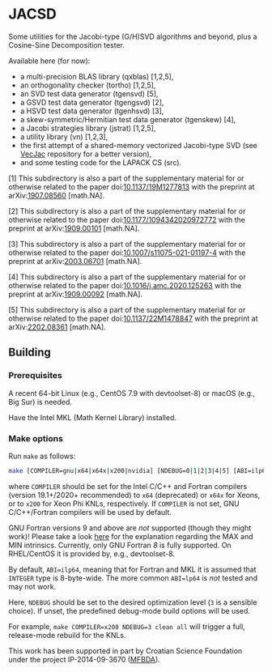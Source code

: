 # JACSD
Some utilities for the Jacobi-type (G/H)SVD algorithms and beyond, plus a Cosine-Sine Decomposition tester.

Available here (for now):
* a multi-precision BLAS library (qxblas) \[1,2,5\],
* an orthogonality checker (tortho) \[1,2,5\],
* an SVD test data generator (tgensvd) \[5\],
* a GSVD test data generator (tgengsvd) \[2\],
* a HSVD test data generator (tgenhsvd) \[3\],
* a skew-symmetric/Hermitian test data generator (tgenskew) \[4\],
* a Jacobi strategies library (jstrat) \[1,2,5\],
* a utility library (vn) \[1,2,3\],
* the first attempt of a shared-memory vectorized Jacobi-type SVD (see [VecJac](https://github.com/venovako/VecJac) repository for a better version),
* and some testing code for the LAPACK CS (src).

\[1\] This subdirectory is also a part of the supplementary material for or otherwise related to the paper doi:[10.1137/19M1277813](https://doi.org/10.1137/19M1277813 "The LAPW Method with Eigendecomposition Based on the Hari–Zimmermann Generalized Hyperbolic SVD") with the preprint at arXiv:[1907.08560](https://arxiv.org/abs/1907.08560 "The LAPW method with eigendecomposition based on the Hari–Zimmermann generalized hyperbolic SVD") \[math.NA\].

\[2\] This subdirectory is also a part of the supplementary material for or otherwise related to the paper doi:[10.1177/1094342020972772](https://doi.org/10.1177/1094342020972772 "Implicit Hari–Zimmermann algorithm for the generalized SVD on the GPUs") with the preprint at arXiv:[1909.00101](https://arxiv.org/abs/1909.00101 "An implicit Hari–Zimmermann algorithm for the generalized SVD on the GPUs") \[math.NA\].

\[3\] This subdirectory is also a part of the supplementary material for or otherwise related to the paper doi:[10.1007/s11075-021-01197-4](https://doi.org/10.1007/s11075-021-01197-4 "A Kogbetliantz-type algorithm for the hyperbolic SVD") with the preprint at arXiv:[2003.06701](https://arxiv.org/abs/2003.06701 "A Kogbetliantz-type algorithm for the hyperbolic SVD") \[math.NA\].

\[4\] This subdirectory is also a part of the supplementary material for or otherwise related to the paper doi:[10.1016/j.amc.2020.125263](https://doi.org/10.1016/j.amc.2020.125263 "The antitriangular factorization of skew-symmetric matrices") with the preprint at arXiv:[1909.00092](https://arxiv.org/abs/1909.00092 "The antitriangular factorization of skew-symmetric matrices") \[math.NA\].

\[5\] This subdirectory is also a part of the supplementary material for or otherwise related to the paper doi:[10.1137/22M1478847](https://doi.org/10.1137/22M1478847 "Vectorization of a thread-parallel Jacobi singular value decomposition method") with the preprint at arXiv:[2202.08361](https://arxiv.org/abs/2202.08361 "Vectorization of the Jacobi-type singular value decomposition method") \[math.NA\].

## Building

### Prerequisites

A recent 64-bit Linux (e.g., CentOS 7.9 with devtoolset-8) or macOS (e.g., Big Sur) is needed.

Have the Intel MKL (Math Kernel Library) installed.

### Make options

Run ``make`` as follows:
```bash
make [COMPILER=gnu|x64|x64x|x200|nvidia] [NDEBUG=0|1|2|3|4|5] [ABI=ilp64|lp64] [all|clean|help]
```
where ``COMPILER`` should be set for the Intel C/C++ and Fortran compilers (version 19.1+/2020+ recommended) to ``x64`` (deprecated) or ``x64x`` for Xeons, or to ``x200`` for Xeon Phi KNLs, respectively.
If ``COMPILER`` is not set, GNU C/C++/Fortran compilers will be used by default.

GNU Fortran versions 9 and above are *not* supported (though they might work)!
Please take a look [here](https://gcc.gnu.org/gcc-9/changes.html) for the explanation regarding the MAX and MIN intrinsics.
Currently, only GNU Fortran *8* is fully supported.
On RHEL/CentOS it is provided by, e.g., devtoolset-8.

By default, ``ABI=ilp64``, meaning that for Fortran and MKL it is assumed that ``INTEGER`` type is 8-byte-wide.
The more common ``ABI=lp64`` is *not* tested and may not work.

Here, ``NDEBUG`` should be set to the desired optimization level (``3`` is a sensible choice).
If unset, the predefined debug-mode build options will be used.

For example, ``make COMPILER=x200 NDEBUG=3 clean all`` will trigger a full, release-mode rebuild for the KNLs.

This work has been supported in part by Croatian Science Foundation under the project IP-2014-09-3670 ([MFBDA](https://web.math.pmf.unizg.hr/mfbda/)).
